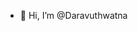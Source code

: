 - 👋 Hi, I’m @Daravuthwatna

<!---
Daravuthwatna/Daravuthwatna is a ✨ special ✨ repository because its `README.md` (this file) appears on your GitHub profile.
You can click the Preview link to take a look at your changes.
--->
